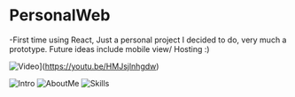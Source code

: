 # PersonalWeb
-First time using React,
Just a personal project I decided to do, very much a prototype. Future ideas include mobile view/ Hosting :)

![Video](https://i9.ytimg.com/vi_webp/HMJsjlnhgdw/mq3.webp?sqp=CPSWmakG-oaymwEmCMACELQB8quKqQMa8AEB-AH-CYAC0AWKAgwIABABGD0gTCh_MA8=&rs=AOn4CLAc6VkxWooQIV5Bqwx-J8vr48Exgg)](https://youtu.be/HMJsjlnhgdw)

![Intro](https://github.com/JoseGonzCSE/PersonalWeb2/assets/116050946/6545ef0f-eeb0-4efc-8f43-d2ddf3da4972)
![AboutMe](https://github.com/JoseGonzCSE/PersonalWeb2/assets/116050946/5fec9fba-2d67-4d63-86a8-f6b2f187b3bb)
![Skills](https://github.com/JoseGonzCSE/PersonalWeb2/assets/116050946/786eee32-f17d-49b1-9992-136d6c8bcdcd)
